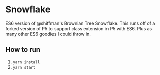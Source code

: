 # Snowflake
ES6 version of @shiffman's Brownian Tree Snowflake. This runs off of a forked
version of P5 to support class extension in P5 with ES6. Plus as many other ES6
goodies I could throw in.


## How to run
1. `yarn install`
2. `yarn start`
